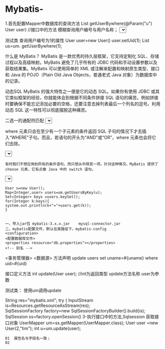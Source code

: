 # Mybatis-

1.首先配置Mapper中数据库的查询方法
List<User> getUserBywhere(@Param("u") User user) //接口中的方法
  模糊查询用户编号与用户名称；
<select id="方法名"  resultType="返回结果类型 ">
  select *from user where 
  where 标签可以去掉之后的and 
  <where>    
  <if test="u.uid!=null">
           uid=#{u.uid}           // 用户实体类的属性名
  </if> 
  <if test="u.uname!=null and u.uname!=' '">
          and uname like #{u.uname}
    </if>
 </where>

测试类
              查询用户编号为1的属性
              User user=new User() 
              user.setUid(1);
              List<User> us=um. getUserBywhere(1);
  
  
  
什么是 MyBatis？
     MyBatis 是一款优秀的持久层框架，它支持定制化 SQL、存储过程以及高级映射。MyBatis 避免了几乎所有的 JDBC 代码和手动设置参数以及获取结果集。MyBatis 可以使用简单的 XML 或注解来配置和映射原生类型、接口和 Java 的 POJO（Plain Old Java Objects，普通老式 Java 对象）为数据库中的记录。

动态SQL
     MyBatis 的强大特性之一便是它的动态 SQL。如果你有使用 JDBC 或其它类似框架的经验，你就能体会到根据不同条件拼接 SQL 语句的痛苦。例如拼接时要确保不能忘记添加必要的空格，还要注意去掉列表最后一个列名的逗号。利用动态 SQL 这一特性可以彻底摆脱这种痛苦。


二选一的通配符匹配
<select id="findActiveBlogLike"  resultType="Bolg">  id方法名 resultType返回类型
 select  * from Blog where state='active'
 <if test="title!=null">
   AND title like #{title}
   </if>
 <if test="autor!=null and author.name!=null">
   AND author_name like #{author.name}
  </if>
  
  
  
  where 元素只会在至少有一个子元素的条件返回 SQL 子句的情况下才去插入“WHERE”子句。而且，若语句的开头为“AND”或“OR”，where 元素也会将它们去除。
<!--二选一进行匹配-->

 <select id="getUserBywhere" resultType="User">
    select *from users
    <where>
    <if test="u.uid != null">
    and uid=#{u.uid}
    </if>
    <if test="u.uname != null and u.uname!=null">
     uname like #{u.uname}
    </if>
    </where>
    </select>
    
    有时我们不想应用到所有的条件语句，而只想从中择其一项。针对这种情况，MyBatis 提供了 choose 元素，它有点像 Java 中的 switch 语句。
    
 <select id="findActiveBlogLike"  resultType="Blog">
  SELECT * FROM BLOG WHERE state = ‘ACTIVE’
  <choose>
    <when test="title != null">
      AND title like #{title}
    </when>
    <when test="author != null and author.name != null">
      AND author_name like #{author.name}
    </when>
    <otherwise>
      AND featured = 1
    </otherwise>
  </choose>
</select>
    
    User u=new User();
    Map<Integer,user> users=um.getUsersByKey(u);
    Set<Integer> keys =users.keySet();
    for(Integer k:keys){
    system.out.println(k+"="+users.get(k));
    }
    
    
    一、导入jar包 mybatis-3.x.x.jar    mysql-connector.jar
    二、mybatis配置文件，默认在类路径下，mybatis-config
    <configuration>
    <配置数据库文件>
    <properties resource="db.properties"></properties>
    <!-- 别名 -->
  <typeAliases>
  <typeAlias alias="User"  type="com.mybatis1.domain.User"/>
  </typeAliases>
  <!-- 配置数据源：mysql连接的参数 -->
    <environments>
    <environment>
    <事务管理器>
    <数据源>
    <property name=driver/url/username/password
    </environment>    
    </environments>
<!-- 映射：xml文件，包括声明sql语句 ，包名.xml文件名   xxMapper.xml   JavaBean  User  UserMapper.xml>

  <mappers>
    <mapper resource="UserMapper.xml"/>
  </mappers>
  
  
 映射文件：UserMapper 
 1、声明sql语句
 <!-- 声明sql语句 -->
<!DOCTYPE mapper
  PUBLIC "-//mybatis.org//DTD Mapper 3.0//EN"
  "http://mybatis.org/dtd/mybatis-3-mapper.dtd">
 <!-- namespace：对应的是一个接口UserMapper，关联xml文件 -->
<mapper namespace="com.mybatis1.dao.UserMapper">
  方法声明
  <update id="update">
  update users set uname=#{uname}  where uid=#{uid}
  </update>
  
 接口定义方法
 int update(User user);  //int为返回类型   update方法名称  user为参数
 
 测试类：
 使用um调用update   
 
 String res="mybatis.xml";
 try {
      InputStream is=Resources.getResourceAsStream(res);  
      SqlSessionFactory factory=new SqlSessionFactoryBuilder().build(is);
      SqlSession ss=factory.openSession()
      3-执行接口中的方法,Sqlsession 获取接口对象
      UserMapper um=ss.getMapper(UserMapper.class);
      User  user =new User(2,"tim");
      int u=um.update(user);
     
     
 
    
    
    
    
    01  属性名与字段名一致；
    02
    
    
    
    
    
    
    
    
    
    
    
    
  
  
  
  
  
  

